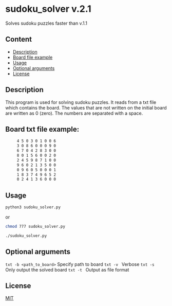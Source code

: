 # sudoku_solver v.2.1

Solves sudoku puzzles faster than v.1.1

## Content

- [Description](#description) 
- [Board file example](#board-txt-file-example) 
- [Usage](#usage)
- [Optional arguments](#optional-arguments) 
- [License](#license) 

## Description

This program is used for solving sudoku puzzles. It reads from a txt file which
contains the board. The values that are not written on the initial board are
written as 0 (zero). The numbers are separated with a space.

## Board txt file example:

```txt
     4 5 0 3 0 1 0 0 6
     3 0 8 6 0 0 0 9 0
     6 7 0 4 2 8 3 0 0
     8 0 1 5 6 0 0 2 0
     2 4 5 9 8 7 1 0 0
     9 6 0 2 1 3 5 0 0
     0 9 6 0 5 0 0 0 1
     1 8 3 7 4 9 6 5 2
     0 2 4 1 3 6 0 0 0
```

## Usage

```bash
python3 sudoku_solver.py
```
or

```bash
chmod 777 sudoku_solver.py
```
```bash
./sudoku_solver.py 
```

## Optional arguments
```txt -b <path_to_board>``` Specify path to board
```txt -v ``` Verbose
```txt -s ``` Only output the solved board
```txt -t ``` Output as file format


## License
[MIT](https://choosealicense.com/licenses/mit/)
